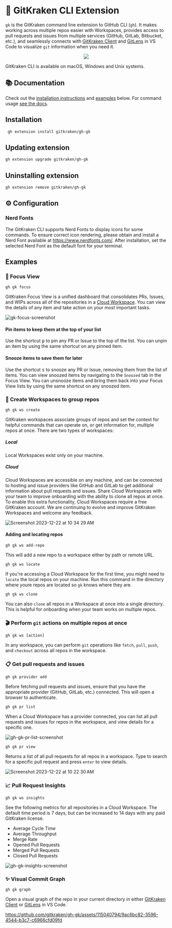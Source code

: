
# 🚀 GitKraken CLI Extension

`gk` is the GitKraken command line extension to GitHub CLI (`gh`).  It makes working across multiple repos easier with Workspaces, provides access to pull requests and issues from multiple services (GitHub, GitLab, Bitbucket, etc.), and seamlessly connects with [GitKraken Client](https://www.gitkraken.com/git-client) and [GitLens](https://marketplace.visualstudio.com/items?itemName=eamodio.gitlens) in VS Code to visualize `git` information when you need it.

<p align="center">
<img src="https://user-images.githubusercontent.com/86774052/225326381-aaea81a3-9f19-4170-9e0b-2f42fac8edda.png" style="margin: 0 auto" />
</p>

GitKraken CLI is available on macOS, Windows and Unix systems.

## 📚 Documentation

Check out the [installation instructions](#installation) and [examples](#examples) below. For command usage [see the docs][documentation].

## Installation

```sh
 gh extension install gitkraken/gh-gk
```


## Updating extension

```sh
gh extension upgrade gitkraken/gh-gk
```

## Uninstalling extension

```sh
gh extension remove gitkraken/gh-gk
```

## ⚙️ Configuration
### Nerd Fonts
The GitKraken CLI supports Nerd Fonts to display icons for some commands. To ensure correct icon rendering, please obtain and install a Nerd Font available at https://www.nerdfonts.com/. After installation, set the selected Nerd Font as the default font for your terminal.

## Examples
### 🎯 Focus View
```
gh gk focus
```
GitKraken Focus View is a unified dashboard that consolidates PRs, Issues, and WIPs across all of the repositories in a [Cloud Workspace](#-create-workspaces-to-group-repos). You can view the details of any item and take action on your most important tasks.

![gk-focus-screenshot](https://github.com/gitkraken/gh-gk/assets/115040794/ee364f95-8081-4f77-a8ce-f651e255d416)

#### Pin items to keep them at the top of your list
Use the shortcut <kbd>p</kbd> to pin any PR or Issue to the top of the list. You can unpin an item by using the same shortcut on any pinned item.
#### Snooze items to save them for later
Use the shortcut <kbd>s</kbd> to snooze any PR or Issue, removing them from the list of items. You can view snoozed items by navigating to the `Snoozed` tab in the Focus View. You can unsnooze items and bring them back into your Focus View lists by using the same shortcut on any snoozed item.

### 🤝 Create Workspaces to group repos
```
gh gk ws create
```
GitKraken workspaces associate groups of repos and set the context for helpful commands that can operate on, or get information for, multiple repos at once. There are two types of workspaces:
##### Local
Local Workspaces exist only on your machine.
##### Cloud
Cloud Workspaces are accessible on any machine, and can be connected to hosting and issue providers like GitHub and GitLab to get additional information about pull requests and issues. Share Cloud Workspaces with your team to improve onboarding with the ability to clone all repos at once. To enable this extra functionality, Cloud Workspaces require a free GitKraken account. We are continuing to evolve and improve GitKraken Workspaces and welcome any feedback.

![Screenshot 2023-12-22 at 10 34 29 AM](https://github.com/gitkraken/gh-gk/assets/115040794/8786324d-cabe-425f-94aa-cdfab12b928a)

#### Adding and locating repos
```
gh gk ws add-repo
```
This will add a new repo to a workspace either by path or remote URL.
```
gh gk ws locate
```
If you're accessing a Cloud Workspace for the first time, you might need to `locate` the local repos on your machine. Run this command in the directory where youre repos are located so `gk` knows where they are.
```
gh gk ws clone
```
You can also `clone` all repos in a Workspace at once into a single directory. This is helpful for onboarding when your team works on multiple repos.

### 🎬 Perform `git` actions on multiple repos at once
```
gh gk ws [action]
```
In any workspace, you can perform `git` operations like `fetch`, `pull`, `push`, and `checkout` across all repos in the workspace.

### 📋 Get pull requests and issues
```
gh gk provider add
```
Before fetching pull requests and issues, ensure that you have the appropriate provider (GitHub, GitLab, etc.) connected. This will open a browser to authenticate.

```
gh gk pr list
```
When a Cloud Workspace has a provider connected, you can list all pull requests and issues for repos in the workspace, and view details for a specific one.

![gh-gk-pr-list-screenshot](https://github.com/gitkraken/gh-gk/assets/115040794/4579ed18-8457-4834-a640-27797d4ec093)

```
gh gk pr view
```
Returns a list of all pull requests for all repos in a workspace. Type to search for a specific pull request and press `enter` to view details.

![Screenshot 2023-12-22 at 10 22 30 AM](https://github.com/gitkraken/gh-gk/assets/115040794/bd1a79ee-fd79-444a-b910-c17ef14a973b)

### 📈 Pull Request Insights
```
gh gk ws insights
```
See the following metrics for all repositories in a Cloud Workspace. The default time period is 7 days, but can be increased to 14 days with any paid GitKraken license.
- Average Cycle Time
- Average Throughput
- Merge Rate
- Opened Pull Requests
- Merged Pull Requests
- Closed Pull Requests

![gh-gk-insights-screenshot](https://github.com/gitkraken/gh-gk/assets/115040794/3d1eb72b-5e8d-4c2f-b1a7-de13714ceba4)


### ✨ Visual Commit Graph
```
gh gk graph
```
Open a visual graph of the repo in your current directory in either [GitKraken Client](https://www.gitkraken.com/git-client) or [GitLens](https://marketplace.visualstudio.com/items?itemName=eamodio.gitlens) in VS Code.

https://github.com/gitkraken/gh-gk/assets/115040794/9ac6bc82-3596-4544-b3c7-c6966cfd09fd

[documentation]: https://gitkraken.github.io/gk-cli/
[releases page]: https://github.com/gitkraken/gh-gk/releases/latest
